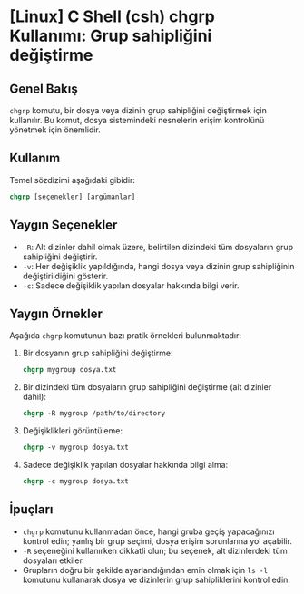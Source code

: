 # [Linux] C Shell (csh) chgrp Kullanımı: Grup sahipliğini değiştirme

## Genel Bakış
`chgrp` komutu, bir dosya veya dizinin grup sahipliğini değiştirmek için kullanılır. Bu komut, dosya sistemindeki nesnelerin erişim kontrolünü yönetmek için önemlidir.

## Kullanım
Temel sözdizimi aşağıdaki gibidir:

```csh
chgrp [seçenekler] [argümanlar]
```

## Yaygın Seçenekler
- `-R`: Alt dizinler dahil olmak üzere, belirtilen dizindeki tüm dosyaların grup sahipliğini değiştirir.
- `-v`: Her değişiklik yapıldığında, hangi dosya veya dizinin grup sahipliğinin değiştirildiğini gösterir.
- `-c`: Sadece değişiklik yapılan dosyalar hakkında bilgi verir.

## Yaygın Örnekler
Aşağıda `chgrp` komutunun bazı pratik örnekleri bulunmaktadır:

1. Bir dosyanın grup sahipliğini değiştirme:
   ```csh
   chgrp mygroup dosya.txt
   ```

2. Bir dizindeki tüm dosyaların grup sahipliğini değiştirme (alt dizinler dahil):
   ```csh
   chgrp -R mygroup /path/to/directory
   ```

3. Değişiklikleri görüntüleme:
   ```csh
   chgrp -v mygroup dosya.txt
   ```

4. Sadece değişiklik yapılan dosyalar hakkında bilgi alma:
   ```csh
   chgrp -c mygroup dosya.txt
   ```

## İpuçları
- `chgrp` komutunu kullanmadan önce, hangi gruba geçiş yapacağınızı kontrol edin; yanlış bir grup seçimi, dosya erişim sorunlarına yol açabilir.
- `-R` seçeneğini kullanırken dikkatli olun; bu seçenek, alt dizinlerdeki tüm dosyaları etkiler.
- Grupların doğru bir şekilde ayarlandığından emin olmak için `ls -l` komutunu kullanarak dosya ve dizinlerin grup sahipliklerini kontrol edin.